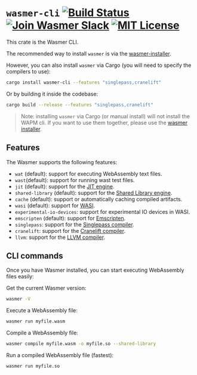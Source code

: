 # `wasmer-cli` [![Build Status](https://github.com/wasmerio/wasmer/workflows/build/badge.svg?style=flat-square)](https://github.com/wasmerio/wasmer/actions?query=workflow%3Abuild) [![Join Wasmer Slack](https://img.shields.io/static/v1?label=Slack&message=join%20chat&color=brighgreen&style=flat-square)](https://slack.wasmer.io) [![MIT License](https://img.shields.io/github/license/wasmerio/wasmer.svg?style=flat-square)](https://github.com/wasmerio/wasmer/blob/master/LICENSE)

This crate is the Wasmer CLI.

The recommended way to install `wasmer` is via the [wasmer-installer](https://github.com/wasmerio/wasmer-install).

However, you can also install `wasmer` via Cargo (you will need to specify the compilers to use):

```bash
cargo install wasmer-cli --features "singlepass,cranelift"
```

Or by building it inside the codebase:

```bash
cargo build --release --features "singlepass,cranelift"
```

> Note: installing `wasmer` via Cargo (or manual install) will not install
> the WAPM cli. If you want to use them together, please use the [wasmer installer](https://github.com/wasmerio/wasmer-install).


## Features

The Wasmer supports the following features:
* `wat` (default): support for executing WebAssembly text files.
* `wast`(default): support for running wast test files.
* `jit` (default): support for the [JIT engine].
* `shared-library` (default): support for the [Shared Library engine].
* `cache` (default): support or automatically caching compiled artifacts.
* `wasi` (default): support for [WASI].
* `experimental-io-devices`: support for experimental IO devices in WASI.
* `emscripten` (default): support for [Emscripten].
* `singlepass`: support for the [Singlepass compiler].
* `cranelift`: support for the [Cranelift compiler].
* `llvm`: support for the [LLVM compiler].

[JIT Engine]: https://github.com/wasmerio/wasmer/tree/master/lib/engine-jit/
[Shared Library Engine]: https://github.com/wasmerio/wasmer/tree/master/lib/engine-shared-library/
[WASI]: https://github.com/wasmerio/wasmer/tree/master/lib/wasi/
[Emscripten]: https://github.com/wasmerio/wasmer/tree/master/lib/emscripten/
[Singlepass compiler]: https://github.com/wasmerio/wasmer/tree/master/lib/compiler-singlepass/
[Cranelift compiler]: https://github.com/wasmerio/wasmer/tree/master/lib/compiler-cranelift/
[LLVM compiler]: https://github.com/wasmerio/wasmer/tree/master/lib/compiler-llvm/

## CLI commands

Once you have Wasmer installed, you can start executing WebAssembly files easily:

Get the current Wasmer version:

```bash
wasmer -V
```

Execute a WebAssembly file:

```bash
wasmer run myfile.wasm
```

Compile a WebAssembly file:

```bash
wasmer compile myfile.wasm -o myfile.so --shared-library
```

Run a compiled WebAssembly file (fastest):

```bash
wasmer run myfile.so
```
